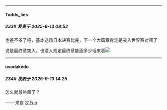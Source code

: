 ﻿
*****

####  Todds_lies  
##### 233#       发表于 2025-9-13 08:52

也差不多了吧，基本这场日本决赛比完，下一个大篇章肯定是突入世界赛对邦了

说是最终章突入，也没人规定最终章能画多少话来着<img src="https://static.stage1st.com/image/smiley/face2017/186.png" referrerpolicy="no-referrer">


*****

####  usodakedo  
##### 234#       发表于 2025-9-13 14:25

怎么就最终章了？

—— 来自 [S1Fun](https://s1fun.koalcat.com)

